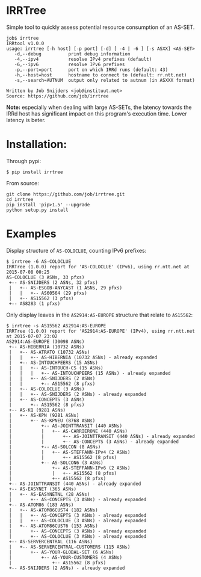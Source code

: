 IRRTree
=======

Simple tool to quickly assess potential resource consumption of an AS-SET.

```
job$ irrtree
IRRtool v1.0.0
usage: irrtree [-h host] [-p port] [-d] [ -4 | -6 ] [-s ASXX] <AS-SET>
   -d,--debug          print debug information
   -4,--ipv4           resolve IPv4 prefixes (default)
   -6,--ipv6           resolve IPv6 prefixes
   -p,--port=port      port on which IRRd runs (default: 43)
   -h,--host=host      hostname to connect to (default: rr.ntt.net)
   -s,--search=AUTNUM  output only related to autnum (in ASXXX format)

Written by Job Snijders <job@instituut.net>
Source: https://github.com/job/irrtree
```

**Note:** especially when dealing with large AS-SETs, the latency towards the
IRRd host has significant impact on this program's execution time. Lower
latency is beter.

Installation:
=============

Through pypi:

```
$ pip install irrtree
```

From source:

```
git clone https://github.com/job/irrtree.git
cd irrtree
pip install 'pip>1.5' --upgrade
python setup.py install
```

Examples
========

Display structure of `AS-COLOCLUE`, counting IPv6 prefixes:

```
$ irrtree -6 AS-COLOCLUE
IRRTree (1.0.0) report for 'AS-COLOCLUE' (IPv6), using rr.ntt.net at 2015-07-08 00:25
AS-COLOCLUE (3 ASNs, 33 pfxs)
 +-- AS-SNIJDERS (2 ASNs, 32 pfxs)
 |   +-- AS-ESGOB-ANYCAST (1 ASNs, 29 pfxs)
 |   |   +-- AS60564 (29 pfxs)
 |   +-- AS15562 (3 pfxs)
 +-- AS8283 (1 pfxs)
```

Only display leaves in the `AS2914:AS-EUROPE` structure that relate to `AS15562`:

```
$ irrtree -s AS15562 AS2914:AS-EUROPE
IRRTree (1.0.0) report for 'AS2914:AS-EUROPE' (IPv4), using rr.ntt.net at 2015-07-07 23:02
AS2914:AS-EUROPE (30098 ASNs)
 +-- AS-HIBERNIA (10732 ASNs)
 |   +-- AS-ATRATO (10732 ASNs)
 |   |   +-- AS-HIBERNIA (10732 ASNs) - already expanded
 |   +-- AS-INTOUCHPEERS (15 ASNs)
 |   |   +-- AS-INTOUCH-CS (15 ASNs)
 |   |   |   +-- AS-INTOUCHPEERS (15 ASNs) - already expanded
 |   |   +-- AS-SNIJDERS (2 ASNs)
 |   |       +-- AS15562 (8 pfxs)
 |   +-- AS-COLOCLUE (3 ASNs)
 |   |   +-- AS-SNIJDERS (2 ASNs) - already expanded
 |   +-- AS-CONCEPTS (3 ASNs)
 |       +-- AS15562 (8 pfxs)
 +-- AS-KQ (9281 ASNs)
 |   +-- AS-KPN (9281 ASNs)
 |       +-- AS-KPNEU (8768 ASNs)
 |           +-- AS-JOINTTRANSIT (440 ASNs)
 |           |   +-- AS-CARRIERONE (440 ASNs)
 |           |       +-- AS-JOINTTRANSIT (440 ASNs) - already expanded
 |           |       +-- AS-CONCEPTS (3 ASNs) - already expanded
 |           +-- AS-SOLCON (8 ASNs)
 |           |   +-- AS-STEFFANN-IPv4 (2 ASNs)
 |           |       +-- AS15562 (8 pfxs)
 |           +-- AS-SOLCON6 (3 ASNs)
 |               +-- AS-STEFFANN-IPv6 (2 ASNs)
 |               |   +-- AS15562 (8 pfxs)
 |               +-- AS15562 (8 pfxs)
 +-- AS-JOINTTRANSIT (440 ASNs) - already expanded
 +-- AS-EASYNET (365 ASNs)
 |   +-- AS-EASYNETNL (28 ASNs)
 |       +-- AS-CONCEPTS (3 ASNs) - already expanded
 +-- AS-ATOM86 (183 ASNs)
 |   +-- AS-ATOM86CUST4 (182 ASNs)
 |   |   +-- AS-CONCEPTS (3 ASNs) - already expanded
 |   |   +-- AS-COLOCLUE (3 ASNs) - already expanded
 |   +-- AS-ATOM86CUST6 (153 ASNs)
 |       +-- AS-CONCEPTS (3 ASNs) - already expanded
 |       +-- AS-COLOCLUE (3 ASNs) - already expanded
 +-- AS-SERVERCENTRAL (116 ASNs)
 |   +-- AS-SERVERCENTRAL-CUSTOMERS (115 ASNs)
 |       +-- AS-YOUR-GLOBAL-SET (6 ASNs)
 |           +-- AS-YOUR-CUSTOMERS (4 ASNs)
 |               +-- AS15562 (8 pfxs)
 +-- AS-SNIJDERS (2 ASNs) - already expanded
```
